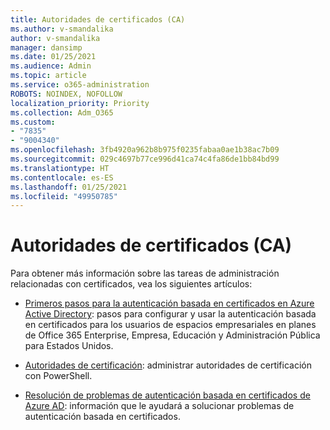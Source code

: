 ```yaml
---
title: Autoridades de certificados (CA)
ms.author: v-smandalika
author: v-smandalika
manager: dansimp
ms.date: 01/25/2021
ms.audience: Admin
ms.topic: article
ms.service: o365-administration
ROBOTS: NOINDEX, NOFOLLOW
localization_priority: Priority
ms.collection: Adm_O365
ms.custom:
- "7835"
- "9004340"
ms.openlocfilehash: 3fb4920a962b8b975f0235fabaa0ae1b38ac7b09
ms.sourcegitcommit: 029c4697b77ce996d41ca74c4fa86de1bb84bd99
ms.translationtype: HT
ms.contentlocale: es-ES
ms.lasthandoff: 01/25/2021
ms.locfileid: "49950785"
---
```

# <a name="certificate-authorities"></a>Autoridades de certificados (CA)

Para obtener más información sobre las tareas de administración relacionadas con certificados, vea los siguientes artículos:

- [Primeros pasos para la autenticación basada en certificados en Azure Active Directory](https://docs.microsoft.com/azure/active-directory/authentication/active-directory-certificate-based-authentication-get-started#:~:text=Certificate-based): pasos para configurar y usar la autenticación basada en certificados para los usuarios de espacios empresariales en planes de Office 365 Enterprise, Empresa, Educación y Administración Pública para Estados Unidos.

- [Autoridades de certificación](https://docs.microsoft.com/powershell/module/azuread): administrar autoridades de certificación con PowerShell.

- [Resolución de problemas de autenticación basada en certificados de Azure AD](https://docs.microsoft.com/troubleshoot/azure/active-directory/certificate-based-authenticate-issue): información que le ayudará a solucionar problemas de autenticación basada en certificados.



